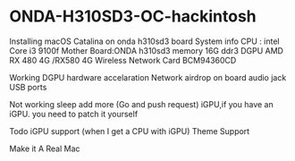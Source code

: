 # ONDA-H310SD3-OC-hackintosh
Installing macOS Catalina on onda h310sd3 board
System info
CPU : intel Core i3 9100f
Mother Board:ONDA h310sd3
memory 16G ddr3
DGPU AMD RX 480 4G /RX580 4G
Wireless Network Card BCM94360CD

Working
DGPU hardware accelaration
Network airdrop
on board audio jack
USB ports

Not working 
sleep
add more (Go and push request)
iGPU,if you have an iGPU. you need to patch it yourself

Todo
iGPU support (when I get a CPU with iGPU)
Theme Support

 Make it A Real Mac

